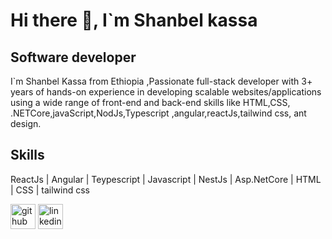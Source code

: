 # Hi there 👋, I`m Shanbel kassa
## Software developer


I`m Shanbel Kassa from Ethiopia ,Passionate full-stack developer with 3+ years of hands-on experience in developing scalable websites/applications using a wide range of front-end and back-end skills like HTML,CSS, .NETCore,javaScript,NodJs,Typescript ,angular,reactJs,tailwind css, ant design.


## Skills  

ReactJs | Angular | Teypescript | Javascript | NestJs | Asp.NetCore | HTML | CSS | tailwind css



[<img src='https://cdn.jsdelivr.net/npm/simple-icons@3.0.1/icons/github.svg' alt='github' height='40'>](https://github.com/shanbel-kassa)  [<img src='https://cdn.jsdelivr.net/npm/simple-icons@3.0.1/icons/linkedin.svg' alt='linkedin' height='40'>](https://www.linkedin.com/in/shanbel-kassa/)  

